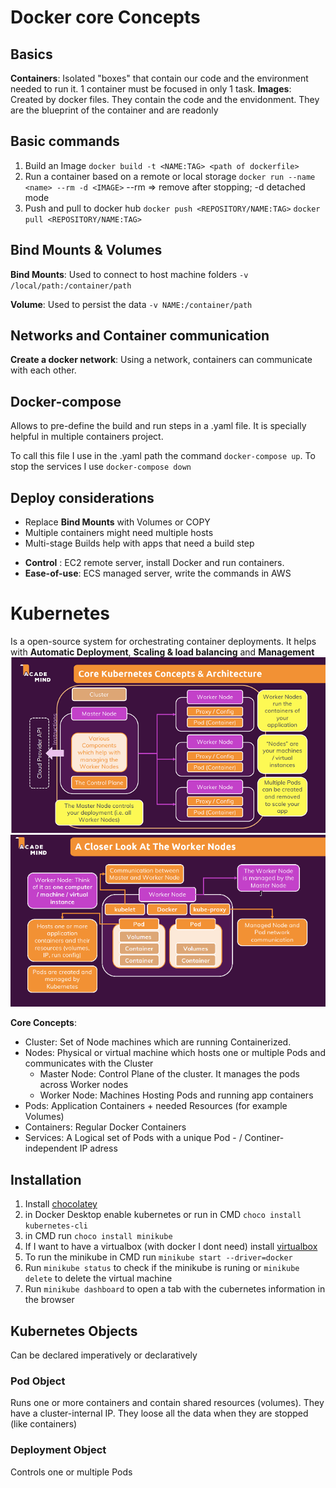 # Docker core Concepts

## Basics

**Containers**: Isolated "boxes" that contain our code and the environment needed to run it. 1 container must be focused in only 1 task.
**Images**: Created by docker files. They contain the code and the envidonment. They are the blueprint of the container and are readonly

## Basic commands

1. Build an Image
   `docker build -t <NAME:TAG> <path of dockerfile> `
2. Run a container based on a remote or local storage
   `docker run --name <name> --rm -d <IMAGE>` --rm => remove after stopping; -d detached mode
3. Push and pull to docker hub
   `docker push <REPOSITORY/NAME:TAG>` `docker pull <REPOSITORY/NAME:TAG>`

## Bind Mounts & Volumes

**Bind Mounts**: Used to connect to host machine folders
`-v /local/path:/container/path`

**Volume**: Used to persist the data
`-v NAME:/container/path`

## Networks and Container communication

**Create a docker network**: Using a network, containers can communicate with each other.

## Docker-compose

Allows to pre-define the build and run steps in a .yaml file. It is specially helpful in multiple containers project.

To call this file I use in the .yaml path the command `docker-compose up`. To stop the services I use `docker-compose down`

## Deploy considerations

- Replace **Bind Mounts** with Volumes or COPY
- Multiple containers might need multiple hosts
- Multi-stage Builds help with apps that need a build step

* **Control** : EC2 remote server, install Docker and run containers.
* **Ease-of-use**: ECS managed server, write the commands in AWS

# Kubernetes

Is a open-source system for orchestrating container deployments. It helps with **Automatic Deployment**, **Scaling & load balancing** and **Management**
![Kubernetes Architecture and concepts](kubernetes-architecture.png)
![Worker Node](workernode.png)

**Core Concepts**:

- Cluster: Set of Node machines which are running Containerized.
- Nodes: Physical or virtual machine which hosts one or multiple Pods and communicates with the Cluster
  - Master Node: Control Plane of the cluster. It manages the pods across Worker nodes
  - Worker Node: Machines Hosting Pods and running app containers
- Pods: Application Containers + needed Resources (for example Volumes)
- Containers: Regular Docker Containers
- Services: A Logical set of Pods with a unique Pod - / Continer- independent IP adress

## Installation

1. Install [chocolatey](https://chocolatey.org/)
2. in Docker Desktop enable kubernetes or run in CMD `choco install kubernetes-cli`
3. in CMD run `choco install minikube`
4. If I want to have a virtualbox (with docker I dont need) install [virtualbox](https://www.virtualbox.org/)
5. To run the minikube in CMD run `minikube start --driver=docker`
6. Run `minikube status` to check if the minikube is runing or `minikube delete` to delete the virtual machine
7. Run `minikube dashboard` to open a tab with the cubernetes information in the browser

## Kubernetes Objects

Can be declared imperatively or declaratively

### Pod Object

Runs one or more containers and contain shared resources (volumes). They have a cluster-internal IP. They loose all the data when they are stopped (like containers)

### Deployment Object

Controls one or multiple Pods

<!-- ## In detail, this course includes the following topics:

    A thorough introduction to Docker, containers and why you might want to use Docker

    Detailed setup instructions for macOS and Windows

    A deep-dive into the core concepts you need to know: Containers & images

    Learn how to create custom images, use existing images and how to run containers based on such images

    Get a detailed overview of the core commands you need when working with Docker

    Learn how to work with data and how to persist data with volumes

    Explore container networking - with the outside world and between multiple containers

    Learn how to work with both single and multi-container projects

    In-depth deployment instructions: Manual deployment and deployment with managed services like AWS ECS

    Understand Kubernetes core concepts & architecture

    Learn how to create Kubernetes resources, deployments, services and how to run your containers with Kubernetes

    Dive deeply into working with data in Kubernetes projects - with different types of volumes

    Kubernetes networking and DNS service discovery

    Learn how to deploy your Kubernetes project (at the example of AWS EKS)

    And much more!

    All these topics are taught in great detail with slides and theory but also, most importantly, with many examples and demo!

    You'll find tons of demo projects throughout the course - using programming languages like NodeJS, Python or PHP (with Laravel). You don't need to know these languages to follow along though, no worries!

## What you’ll learn

    Learn what Docker and Kubernetes are and why you might want to use them
    Learn how to install and use Docker on any system (macOS, Windows, Linux)
    Learn how to create and use Images & Containers with Docker
    Understand complex topics like managing and persisting data with Volumes
    Learn about Container Networking with Docker Networks and DNS Service Discovery
    Learn how to deploy Docker applications - manually, with managed services or with Kubernetes -->
